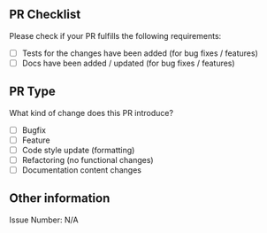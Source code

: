 ## PR Checklist

Please check if your PR fulfills the following requirements:

- [ ] Tests for the changes have been added (for bug fixes / features)
- [ ] Docs have been added / updated (for bug fixes / features)

## PR Type

What kind of change does this PR introduce?

<!-- Please check the one that applies to this PR using `x` and remove the others. -->

- [ ] Bugfix
- [ ] Feature
- [ ] Code style update (formatting)
- [ ] Refactoring (no functional changes)
- [ ] Documentation content changes

## Other information

<!-- Please provide any useful other information. -->

Issue Number: N/A

